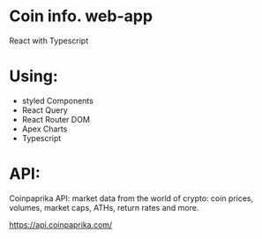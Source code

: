 # Coin info. web-app

React with Typescript

# Using:

- styled Components
- React Query
- React Router DOM
- Apex Charts
- Typescript

# API:

Coinpaprika API:
market data from the world of crypto: coin prices, volumes, market caps, ATHs, return rates and more.

https://api.coinpaprika.com/
